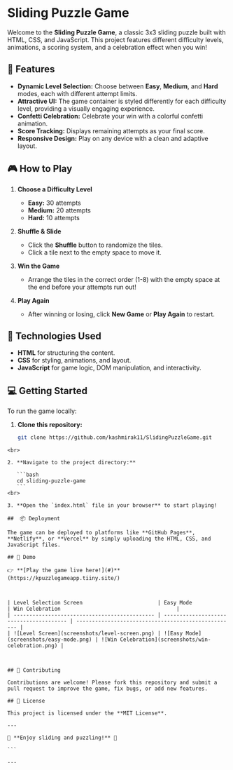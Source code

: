 
# Sliding Puzzle Game

Welcome to the **Sliding Puzzle Game**, a classic 3x3 sliding puzzle built with HTML, CSS, and JavaScript. This project features different difficulty levels, animations, a scoring system, and a celebration effect when you win!

## 🧩 Features

- **Dynamic Level Selection:** Choose between **Easy**, **Medium**, and **Hard** modes, each with different attempt limits.
- **Attractive UI:** The game container is styled differently for each difficulty level, providing a visually engaging experience.
- **Confetti Celebration:** Celebrate your win with a colorful confetti animation.
- **Score Tracking:** Displays remaining attempts as your final score.
- **Responsive Design:** Play on any device with a clean and adaptive layout.

## 🎮 How to Play

1. **Choose a Difficulty Level**  
   - **Easy:** 30 attempts  
   - **Medium:** 20 attempts  
   - **Hard:** 10 attempts  

2. **Shuffle & Slide**  
   - Click the **Shuffle** button to randomize the tiles.
   - Click a tile next to the empty space to move it.

3. **Win the Game**  
   - Arrange the tiles in the correct order (1-8) with the empty space at the end before your attempts run out!

4. **Play Again**  
   - After winning or losing, click **New Game** or **Play Again** to restart.

## 🚀 Technologies Used

- **HTML** for structuring the content.
- **CSS** for styling, animations, and layout.
- **JavaScript** for game logic, DOM manipulation, and interactivity.

## 💻 Getting Started

To run the game locally:

1. **Clone this repository:**
   ```bash
   git clone https://github.com/kashmirak11/SlidingPuzzleGame.git
````
<br>

2. **Navigate to the project directory:**

   ```bash
   cd sliding-puzzle-game
   ```
<br>

3. **Open the `index.html` file in your browser** to start playing!

##  📦 Deployment

The game can be deployed to platforms like **GitHub Pages**, **Netlify**, or **Vercel** by simply uploading the HTML, CSS, and JavaScript files.

## 🎉 Demo

👉 **[Play the game live here!](#)** (https://kpuzzlegameapp.tiiny.site/)



| Level Selection Screen                        | Easy Mode                               | Win Celebration                                     |
| --------------------------------------------- | --------------------------------------- | --------------------------------------------------- |
| ![Level Screen](screenshots/level-screen.png) | ![Easy Mode](screenshots/easy-mode.png) | ![Win Celebration](screenshots/win-celebration.png) |



## 🙌 Contributing

Contributions are welcome! Please fork this repository and submit a pull request to improve the game, fix bugs, or add new features.

## 📜 License

This project is licensed under the **MIT License**.

---

🎉 **Enjoy sliding and puzzling!** 🎉

```

---

